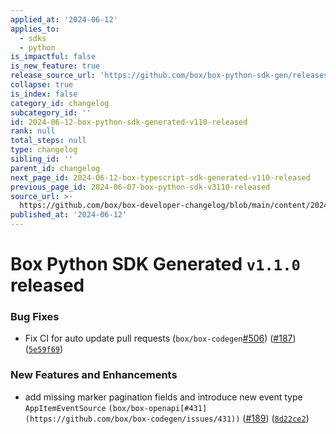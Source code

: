 ```yaml
---
applied_at: '2024-06-12'
applies_to:
  - sdks
  - python
is_impactful: false
is_new_feature: true
release_source_url: 'https://github.com/box/box-python-sdk-gen/releases/tag/v1.1.0'
collapse: true
is_index: false
category_id: changelog
subcategory_id: ''
id: 2024-06-12-box-python-sdk-generated-v110-released
rank: null
total_steps: null
type: changelog
sibling_id: ''
parent_id: changelog
next_page_id: 2024-06-12-box-typescript-sdk-generated-v110-released
previous_page_id: 2024-06-07-box-python-sdk-v3110-released
source_url: >-
  https://github.com/box/box-developer-changelog/blob/main/content/2024/06-12-box-python-sdk-generated-v110-released.md
published_at: '2024-06-12'
---
```

# Box Python SDK Generated `v1.1.0` released

### Bug Fixes

* Fix CI for auto update pull requests (`box/box-codegen`[#506][1]) ([#187][2]) ([`5e59f69`][3])

### New Features and Enhancements

* add missing marker pagination fields and introduce new event type `AppItemEventSource` `(box/box-openapi[#431](https://github.com/box/box-codegen/issues/431))` ([#189][4]) ([`8d22ce2`][5])

[1]: https://github.com/box/box-codegen/issues/506

[2]: https://github.com/box/box-codegen/issues/187

[3]: https://github.com/box/box-codegen/commit/5e59f69591e01cd2caf0033e0023061093989aa5

[4]: https://github.com/box/box-codegen/issues/189

[5]: https://github.com/box/box-codegen/commit/8d22ce20d57f4b5dcb5b344ff6bfc67bcaa3568d